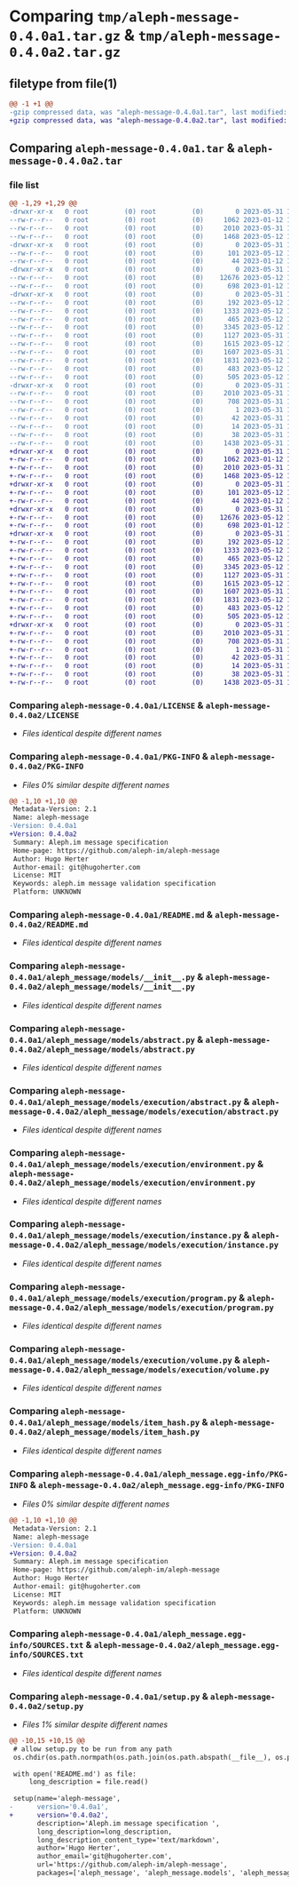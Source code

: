 # Comparing `tmp/aleph-message-0.4.0a1.tar.gz` & `tmp/aleph-message-0.4.0a2.tar.gz`

## filetype from file(1)

```diff
@@ -1 +1 @@
-gzip compressed data, was "aleph-message-0.4.0a1.tar", last modified: Wed May 31 12:38:01 2023, max compression
+gzip compressed data, was "aleph-message-0.4.0a2.tar", last modified: Wed May 31 13:58:12 2023, max compression
```

## Comparing `aleph-message-0.4.0a1.tar` & `aleph-message-0.4.0a2.tar`

### file list

```diff
@@ -1,29 +1,29 @@
-drwxr-xr-x   0 root         (0) root         (0)        0 2023-05-31 12:38:01.992991 aleph-message-0.4.0a1/
--rw-r--r--   0 root         (0) root         (0)     1062 2023-01-12 17:02:10.000000 aleph-message-0.4.0a1/LICENSE
--rw-r--r--   0 root         (0) root         (0)     2010 2023-05-31 12:38:01.992991 aleph-message-0.4.0a1/PKG-INFO
--rw-r--r--   0 root         (0) root         (0)     1468 2023-05-12 16:19:21.000000 aleph-message-0.4.0a1/README.md
-drwxr-xr-x   0 root         (0) root         (0)        0 2023-05-31 12:38:01.991991 aleph-message-0.4.0a1/aleph_message/
--rw-r--r--   0 root         (0) root         (0)      101 2023-05-12 16:19:21.000000 aleph-message-0.4.0a1/aleph_message/__init__.py
--rw-r--r--   0 root         (0) root         (0)       44 2023-01-12 17:02:10.000000 aleph-message-0.4.0a1/aleph_message/exceptions.py
-drwxr-xr-x   0 root         (0) root         (0)        0 2023-05-31 12:38:01.992991 aleph-message-0.4.0a1/aleph_message/models/
--rw-r--r--   0 root         (0) root         (0)    12676 2023-05-12 16:19:21.000000 aleph-message-0.4.0a1/aleph_message/models/__init__.py
--rw-r--r--   0 root         (0) root         (0)      698 2023-01-12 17:02:10.000000 aleph-message-0.4.0a1/aleph_message/models/abstract.py
-drwxr-xr-x   0 root         (0) root         (0)        0 2023-05-31 12:38:01.992991 aleph-message-0.4.0a1/aleph_message/models/execution/
--rw-r--r--   0 root         (0) root         (0)      192 2023-05-12 16:19:21.000000 aleph-message-0.4.0a1/aleph_message/models/execution/__init__.py
--rw-r--r--   0 root         (0) root         (0)     1333 2023-05-12 16:19:21.000000 aleph-message-0.4.0a1/aleph_message/models/execution/abstract.py
--rw-r--r--   0 root         (0) root         (0)      465 2023-05-12 16:19:21.000000 aleph-message-0.4.0a1/aleph_message/models/execution/base.py
--rw-r--r--   0 root         (0) root         (0)     3345 2023-05-12 16:19:21.000000 aleph-message-0.4.0a1/aleph_message/models/execution/environment.py
--rw-r--r--   0 root         (0) root         (0)     1127 2023-05-31 12:29:26.000000 aleph-message-0.4.0a1/aleph_message/models/execution/instance.py
--rw-r--r--   0 root         (0) root         (0)     1615 2023-05-12 16:19:21.000000 aleph-message-0.4.0a1/aleph_message/models/execution/program.py
--rw-r--r--   0 root         (0) root         (0)     1607 2023-05-31 12:29:26.000000 aleph-message-0.4.0a1/aleph_message/models/execution/volume.py
--rw-r--r--   0 root         (0) root         (0)     1831 2023-05-12 16:19:21.000000 aleph-message-0.4.0a1/aleph_message/models/item_hash.py
--rw-r--r--   0 root         (0) root         (0)      483 2023-05-12 16:19:21.000000 aleph-message-0.4.0a1/aleph_message/status.py
--rw-r--r--   0 root         (0) root         (0)      505 2023-05-12 16:19:21.000000 aleph-message-0.4.0a1/aleph_message/utils.py
-drwxr-xr-x   0 root         (0) root         (0)        0 2023-05-31 12:38:01.991991 aleph-message-0.4.0a1/aleph_message.egg-info/
--rw-r--r--   0 root         (0) root         (0)     2010 2023-05-31 12:38:01.000000 aleph-message-0.4.0a1/aleph_message.egg-info/PKG-INFO
--rw-r--r--   0 root         (0) root         (0)      708 2023-05-31 12:38:01.000000 aleph-message-0.4.0a1/aleph_message.egg-info/SOURCES.txt
--rw-r--r--   0 root         (0) root         (0)        1 2023-05-31 12:38:01.000000 aleph-message-0.4.0a1/aleph_message.egg-info/dependency_links.txt
--rw-r--r--   0 root         (0) root         (0)       42 2023-05-31 12:38:01.000000 aleph-message-0.4.0a1/aleph_message.egg-info/requires.txt
--rw-r--r--   0 root         (0) root         (0)       14 2023-05-31 12:38:01.000000 aleph-message-0.4.0a1/aleph_message.egg-info/top_level.txt
--rw-r--r--   0 root         (0) root         (0)       38 2023-05-31 12:38:01.992991 aleph-message-0.4.0a1/setup.cfg
--rw-r--r--   0 root         (0) root         (0)     1438 2023-05-31 12:31:55.000000 aleph-message-0.4.0a1/setup.py
+drwxr-xr-x   0 root         (0) root         (0)        0 2023-05-31 13:58:12.366481 aleph-message-0.4.0a2/
+-rw-r--r--   0 root         (0) root         (0)     1062 2023-01-12 17:02:10.000000 aleph-message-0.4.0a2/LICENSE
+-rw-r--r--   0 root         (0) root         (0)     2010 2023-05-31 13:58:12.366481 aleph-message-0.4.0a2/PKG-INFO
+-rw-r--r--   0 root         (0) root         (0)     1468 2023-05-12 16:19:21.000000 aleph-message-0.4.0a2/README.md
+drwxr-xr-x   0 root         (0) root         (0)        0 2023-05-31 13:58:12.365481 aleph-message-0.4.0a2/aleph_message/
+-rw-r--r--   0 root         (0) root         (0)      101 2023-05-12 16:19:21.000000 aleph-message-0.4.0a2/aleph_message/__init__.py
+-rw-r--r--   0 root         (0) root         (0)       44 2023-01-12 17:02:10.000000 aleph-message-0.4.0a2/aleph_message/exceptions.py
+drwxr-xr-x   0 root         (0) root         (0)        0 2023-05-31 13:58:12.366481 aleph-message-0.4.0a2/aleph_message/models/
+-rw-r--r--   0 root         (0) root         (0)    12676 2023-05-12 16:19:21.000000 aleph-message-0.4.0a2/aleph_message/models/__init__.py
+-rw-r--r--   0 root         (0) root         (0)      698 2023-01-12 17:02:10.000000 aleph-message-0.4.0a2/aleph_message/models/abstract.py
+drwxr-xr-x   0 root         (0) root         (0)        0 2023-05-31 13:58:12.366481 aleph-message-0.4.0a2/aleph_message/models/execution/
+-rw-r--r--   0 root         (0) root         (0)      192 2023-05-12 16:19:21.000000 aleph-message-0.4.0a2/aleph_message/models/execution/__init__.py
+-rw-r--r--   0 root         (0) root         (0)     1333 2023-05-12 16:19:21.000000 aleph-message-0.4.0a2/aleph_message/models/execution/abstract.py
+-rw-r--r--   0 root         (0) root         (0)      465 2023-05-12 16:19:21.000000 aleph-message-0.4.0a2/aleph_message/models/execution/base.py
+-rw-r--r--   0 root         (0) root         (0)     3345 2023-05-12 16:19:21.000000 aleph-message-0.4.0a2/aleph_message/models/execution/environment.py
+-rw-r--r--   0 root         (0) root         (0)     1127 2023-05-31 12:29:26.000000 aleph-message-0.4.0a2/aleph_message/models/execution/instance.py
+-rw-r--r--   0 root         (0) root         (0)     1615 2023-05-12 16:19:21.000000 aleph-message-0.4.0a2/aleph_message/models/execution/program.py
+-rw-r--r--   0 root         (0) root         (0)     1607 2023-05-31 12:29:26.000000 aleph-message-0.4.0a2/aleph_message/models/execution/volume.py
+-rw-r--r--   0 root         (0) root         (0)     1831 2023-05-12 16:19:21.000000 aleph-message-0.4.0a2/aleph_message/models/item_hash.py
+-rw-r--r--   0 root         (0) root         (0)      483 2023-05-12 16:19:21.000000 aleph-message-0.4.0a2/aleph_message/status.py
+-rw-r--r--   0 root         (0) root         (0)      505 2023-05-12 16:19:21.000000 aleph-message-0.4.0a2/aleph_message/utils.py
+drwxr-xr-x   0 root         (0) root         (0)        0 2023-05-31 13:58:12.366481 aleph-message-0.4.0a2/aleph_message.egg-info/
+-rw-r--r--   0 root         (0) root         (0)     2010 2023-05-31 13:58:12.000000 aleph-message-0.4.0a2/aleph_message.egg-info/PKG-INFO
+-rw-r--r--   0 root         (0) root         (0)      708 2023-05-31 13:58:12.000000 aleph-message-0.4.0a2/aleph_message.egg-info/SOURCES.txt
+-rw-r--r--   0 root         (0) root         (0)        1 2023-05-31 13:58:12.000000 aleph-message-0.4.0a2/aleph_message.egg-info/dependency_links.txt
+-rw-r--r--   0 root         (0) root         (0)       42 2023-05-31 13:58:12.000000 aleph-message-0.4.0a2/aleph_message.egg-info/requires.txt
+-rw-r--r--   0 root         (0) root         (0)       14 2023-05-31 13:58:12.000000 aleph-message-0.4.0a2/aleph_message.egg-info/top_level.txt
+-rw-r--r--   0 root         (0) root         (0)       38 2023-05-31 13:58:12.366481 aleph-message-0.4.0a2/setup.cfg
+-rw-r--r--   0 root         (0) root         (0)     1438 2023-05-31 13:57:31.000000 aleph-message-0.4.0a2/setup.py
```

### Comparing `aleph-message-0.4.0a1/LICENSE` & `aleph-message-0.4.0a2/LICENSE`

 * *Files identical despite different names*

### Comparing `aleph-message-0.4.0a1/PKG-INFO` & `aleph-message-0.4.0a2/PKG-INFO`

 * *Files 0% similar despite different names*

```diff
@@ -1,10 +1,10 @@
 Metadata-Version: 2.1
 Name: aleph-message
-Version: 0.4.0a1
+Version: 0.4.0a2
 Summary: Aleph.im message specification 
 Home-page: https://github.com/aleph-im/aleph-message
 Author: Hugo Herter
 Author-email: git@hugoherter.com
 License: MIT
 Keywords: aleph.im message validation specification
 Platform: UNKNOWN
```

### Comparing `aleph-message-0.4.0a1/README.md` & `aleph-message-0.4.0a2/README.md`

 * *Files identical despite different names*

### Comparing `aleph-message-0.4.0a1/aleph_message/models/__init__.py` & `aleph-message-0.4.0a2/aleph_message/models/__init__.py`

 * *Files identical despite different names*

### Comparing `aleph-message-0.4.0a1/aleph_message/models/abstract.py` & `aleph-message-0.4.0a2/aleph_message/models/abstract.py`

 * *Files identical despite different names*

### Comparing `aleph-message-0.4.0a1/aleph_message/models/execution/abstract.py` & `aleph-message-0.4.0a2/aleph_message/models/execution/abstract.py`

 * *Files identical despite different names*

### Comparing `aleph-message-0.4.0a1/aleph_message/models/execution/environment.py` & `aleph-message-0.4.0a2/aleph_message/models/execution/environment.py`

 * *Files identical despite different names*

### Comparing `aleph-message-0.4.0a1/aleph_message/models/execution/instance.py` & `aleph-message-0.4.0a2/aleph_message/models/execution/instance.py`

 * *Files identical despite different names*

### Comparing `aleph-message-0.4.0a1/aleph_message/models/execution/program.py` & `aleph-message-0.4.0a2/aleph_message/models/execution/program.py`

 * *Files identical despite different names*

### Comparing `aleph-message-0.4.0a1/aleph_message/models/execution/volume.py` & `aleph-message-0.4.0a2/aleph_message/models/execution/volume.py`

 * *Files identical despite different names*

### Comparing `aleph-message-0.4.0a1/aleph_message/models/item_hash.py` & `aleph-message-0.4.0a2/aleph_message/models/item_hash.py`

 * *Files identical despite different names*

### Comparing `aleph-message-0.4.0a1/aleph_message.egg-info/PKG-INFO` & `aleph-message-0.4.0a2/aleph_message.egg-info/PKG-INFO`

 * *Files 0% similar despite different names*

```diff
@@ -1,10 +1,10 @@
 Metadata-Version: 2.1
 Name: aleph-message
-Version: 0.4.0a1
+Version: 0.4.0a2
 Summary: Aleph.im message specification 
 Home-page: https://github.com/aleph-im/aleph-message
 Author: Hugo Herter
 Author-email: git@hugoherter.com
 License: MIT
 Keywords: aleph.im message validation specification
 Platform: UNKNOWN
```

### Comparing `aleph-message-0.4.0a1/aleph_message.egg-info/SOURCES.txt` & `aleph-message-0.4.0a2/aleph_message.egg-info/SOURCES.txt`

 * *Files identical despite different names*

### Comparing `aleph-message-0.4.0a1/setup.py` & `aleph-message-0.4.0a2/setup.py`

 * *Files 1% similar despite different names*

```diff
@@ -10,15 +10,15 @@
 # allow setup.py to be run from any path
 os.chdir(os.path.normpath(os.path.join(os.path.abspath(__file__), os.pardir)))
 
 with open('README.md') as file:
     long_description = file.read()
 
 setup(name='aleph-message',
-      version='0.4.0a1',
+      version='0.4.0a2',
       description='Aleph.im message specification ',
       long_description=long_description,
       long_description_content_type='text/markdown',
       author='Hugo Herter',
       author_email='git@hugoherter.com',
       url='https://github.com/aleph-im/aleph-message',
       packages=['aleph_message', 'aleph_message.models', 'aleph_message.models.execution'],
```

